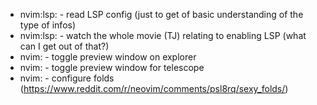 * nvim:lsp:	- read LSP config (just to get of basic understanding of the type of infos)
* nvim:lsp:	- watch the whole movie (TJ) relating to enabling LSP (what can I get out of that?)
* nvim:		- toggle preview window on explorer
* nvim:		- toggle preview window for telescope
* nvim:		- configure folds (https://www.reddit.com/r/neovim/comments/psl8rq/sexy_folds/)
